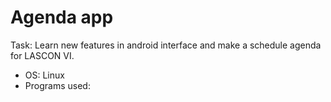 # Agenda app

Task: Learn new features in android interface and make a schedule agenda for LASCON VI.

- OS: Linux
- Programs used:
